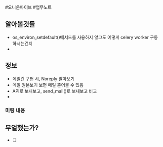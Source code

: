 #오니온파이브 #업무노트


## 알아볼것들
- os_environ_setdefault()메서드를 사용하지 않고도 어떻게 celery worker 구동하시는건지
- 

## 정보
- 메일건 구현 시, Noreply 알아보기
- 메일 원본보기 보면 메일 뜯어볼 수 있음
- API로 보내보고, send_mail()로 보내보고 비교
- 

### 미팅 내용


## 무얼했는가?

- [ ] 



